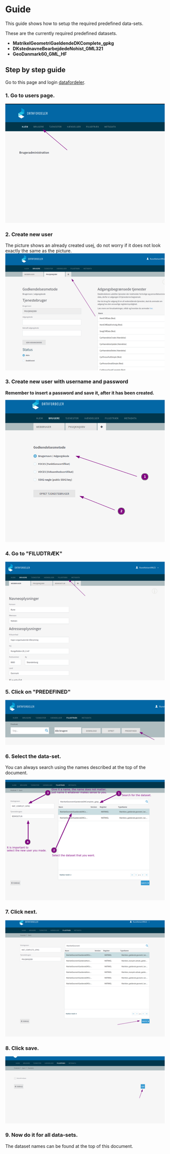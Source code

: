 # Guide

This guide shows how to setup the required predefined data-sets.

These are the currently required predefined datasets.

* __MatrikelGeometriGaeldendeDKComplete_gpkg__
* __DKstednavneBearbejdedeNohist_GML321__
* __GeoDanmark60_GML_HF__

## Step by step guide

Go to this page and login [datafordeler](https://selfservice.datafordeler.dk/home).

### 1. Go to users page.

![Go to users page.](/docs/0_go_to_users.png)

### 2. Create new user

The picture shows an already created usej, do not worry if it does not look exactly the same as the picture.
![Create new user.](/docs/1_new_user.png)

### 3. Create new user with username and password

__Remember to insert a password and save it, after it has been created.__

![Create user.](/docs/2_create_user.png)

### 4. Go to "FILUDTRÆK"

![Go to file download.](/docs/3_go_to_file_download.png)

### 5. Click on "PREDEFINED"

![Click on predefined.](/docs/4_click_on_predefined.png)

### 6. Select the data-set.

You can always search using the names described at the top of the document.

![Create user.](/docs/5_select_predefined.png)

### 7. Click next.

![Click next.](/docs/6_click_next.png)

### 8. Click save.

![Save.](/docs/7_save.png)

### 9. Now do it for all data-sets.

The dataset names can be found at the top of this document.
